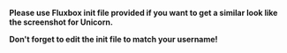 
<b>Please use Fluxbox init file provided if you want to get a similar look like the screenshot for Unicorn. 
  
  Don't forget to edit the init file to match your username!</b>




